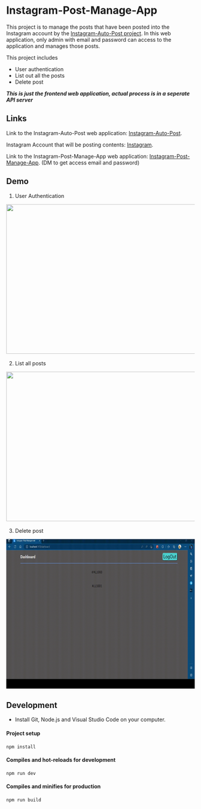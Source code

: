 # Instagram-Post-Manage-App
This project is to manage the posts that have been posted into the Instagram account by the [Instagram-Auto-Post project](https://github.com/SoongMingLiang/Instagram-Auto-Post). In this web application, only admin with email and password can access to the application and manages those posts.

This project includes 
* User authentication
* List out all the posts
* Delete post

***This is just the frontend web application, actual process is in a seperate API server***

## Links
Link to the Instagram-Auto-Post web application: [Instagram-Auto-Post](https://instagram-auto-post.vercel.app/).

Instagram Account that will be posting contents: [Instagram](https://www.instagram.com/test.auto_post/).

Link to the Instagram-Post-Manage-App web application: [Instagram-Post-Manage-App](https://instagram-post-manage-app.vercel.app/).
(DM to get access email and password)

## Demo
1. User Authentication

<img src="https://github.com/SoongMingLiang/Instagram-Post-Manage-App/blob/main/src/assets/authentication.gif" width="600" height="400">

2. List all posts

<img src="https://github.com/SoongMingLiang/Instagram-Post-Manage-App/blob/main/src/assets/dashboard.gif" width="600" height="400">

3. Delete post

<img src="https://github.com/SoongMingLiang/Instagram-Post-Manage-App/blob/main/src/assets/delete-post.gif" width="600" height="400">

## Development

- Install Git, Node.js and Visual Studio Code on your computer.

#### Project setup
```
npm install
```

#### Compiles and hot-reloads for development
```
npm run dev
```

#### Compiles and minifies for production
```
npm run build
```
